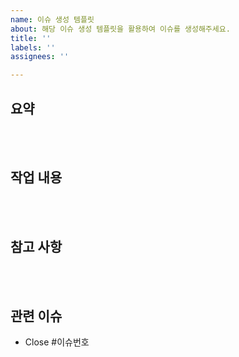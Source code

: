 ```yaml
---
name: 이슈 생성 템플릿
about: 해당 이슈 생성 템플릿을 활용하여 이슈를 생성해주세요.
title: ''
labels: ''
assignees: ''

---
```


## 요약

<br><br>

## 작업 내용

<br><br>

## 참고 사항

<br><br>

## 관련 이슈

- Close #이슈번호

<br><br>
